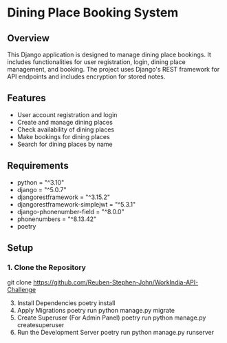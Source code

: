 # Dining Place Booking System

## Overview

This Django application is designed to manage dining place bookings. It includes functionalities for user registration, login, dining place management, and booking. The project uses Django's REST framework for API endpoints and includes encryption for stored notes.

## Features

- User account registration and login
- Create and manage dining places
- Check availability of dining places
- Make bookings for dining places
- Search for dining places by name

## Requirements

- python = "^3.10"
- django = "^5.0.7"
- djangorestframework = "^3.15.2"
- djangorestframework-simplejwt = "^5.3.1"
- django-phonenumber-field = "^8.0.0"
- phonenumbers = "^8.13.42"
- poetry


## Setup

### 1. Clone the Repository

git clone https://github.com/Reuben-Stephen-John/WorkIndia-API-Challenge

3. Install Dependencies
poetry install
4. Apply Migrations
poetry run python manage.py migrate
5. Create Superuser (For Admin Panel)
poetry run python manage.py createsuperuser
6. Run the Development Server
poetry run python manage.py runserver